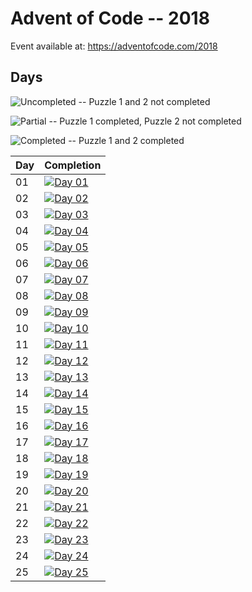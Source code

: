 # Advent of Code -- 2018

Event available at: <https://adventofcode.com/2018>

## Days

![Uncompleted](https://img.shields.io/badge/AoC--yyyy%2FDay--dd-%E2%98%86%E2%98%86-blue)
-- Puzzle 1 and 2 not completed

![Partial](https://img.shields.io/badge/AoC--yyyy%2FDay--dd-%E2%98%85%E2%98%86-blue)
-- Puzzle 1 completed, Puzzle 2 not completed

![Completed](https://img.shields.io/badge/AoC--yyyy%2FDay--dd-%E2%98%85%E2%98%85-blue)
-- Puzzle 1 and 2 completed

|Day| Completion
|---|-----------|
|01|[![Day 01](https://img.shields.io/badge/AoC--2018%2FDay--01-%E2%98%85%E2%98%85-blue)](day_01/readme.md)|
|02|[![Day 02](https://img.shields.io/badge/AoC--2018%2FDay--02-%E2%98%85%E2%98%85-blue)](day_02/readme.md)|
|03|[![Day 03](https://img.shields.io/badge/AoC--2018%2FDay--03-%E2%98%86%E2%98%86-blue)](day_03/readme.md)|
|04|[![Day 04](https://img.shields.io/badge/AoC--2018%2FDay--04-%E2%98%86%E2%98%86-blue)](day_04/readme.md)|
|05|[![Day 05](https://img.shields.io/badge/AoC--2018%2FDay--05-%E2%98%86%E2%98%86-blue)](day_05/readme.md)|
|06|[![Day 06](https://img.shields.io/badge/AoC--2018%2FDay--06-%E2%98%86%E2%98%86-blue)](day_06/readme.md)|
|07|[![Day 07](https://img.shields.io/badge/AoC--2018%2FDay--07-%E2%98%86%E2%98%86-blue)](day_07/readme.md)|
|08|[![Day 08](https://img.shields.io/badge/AoC--2018%2FDay--08-%E2%98%86%E2%98%86-blue)](day_08/readme.md)|
|09|[![Day 09](https://img.shields.io/badge/AoC--2018%2FDay--09-%E2%98%86%E2%98%86-blue)](day_09/readme.md)|
|10|[![Day 10](https://img.shields.io/badge/AoC--2018%2FDay--10-%E2%98%86%E2%98%86-blue)](day_10/readme.md)|
|11|[![Day 11](https://img.shields.io/badge/AoC--2018%2FDay--11-%E2%98%86%E2%98%86-blue)](day_11/readme.md)|
|12|[![Day 12](https://img.shields.io/badge/AoC--2018%2FDay--12-%E2%98%86%E2%98%86-blue)](day_12/readme.md)|
|13|[![Day 13](https://img.shields.io/badge/AoC--2018%2FDay--13-%E2%98%86%E2%98%86-blue)](day_13/readme.md)|
|14|[![Day 14](https://img.shields.io/badge/AoC--2018%2FDay--14-%E2%98%86%E2%98%86-blue)](day_14/readme.md)|
|15|[![Day 15](https://img.shields.io/badge/AoC--2018%2FDay--15-%E2%98%86%E2%98%86-blue)](day_15/readme.md)|
|16|[![Day 16](https://img.shields.io/badge/AoC--2018%2FDay--16-%E2%98%86%E2%98%86-blue)](day_16/readme.md)|
|17|[![Day 17](https://img.shields.io/badge/AoC--2018%2FDay--17-%E2%98%86%E2%98%86-blue)](day_17/readme.md)|
|18|[![Day 18](https://img.shields.io/badge/AoC--2018%2FDay--18-%E2%98%86%E2%98%86-blue)](day_18/readme.md)|
|19|[![Day 19](https://img.shields.io/badge/AoC--2018%2FDay--19-%E2%98%86%E2%98%86-blue)](day_19/readme.md)|
|20|[![Day 20](https://img.shields.io/badge/AoC--2018%2FDay--20-%E2%98%86%E2%98%86-blue)](day_20/readme.md)|
|21|[![Day 21](https://img.shields.io/badge/AoC--2018%2FDay--21-%E2%98%86%E2%98%86-blue)](day_21/readme.md)|
|22|[![Day 22](https://img.shields.io/badge/AoC--2018%2FDay--22-%E2%98%86%E2%98%86-blue)](day_22/readme.md)|
|23|[![Day 23](https://img.shields.io/badge/AoC--2018%2FDay--23-%E2%98%86%E2%98%86-blue)](day_23/readme.md)|
|24|[![Day 24](https://img.shields.io/badge/AoC--2018%2FDay--24-%E2%98%86%E2%98%86-blue)](day_24/readme.md)|
|25|[![Day 25](https://img.shields.io/badge/AoC--2018%2FDay--25-%E2%98%86%E2%98%86-blue)](day_25/readme.md)|
